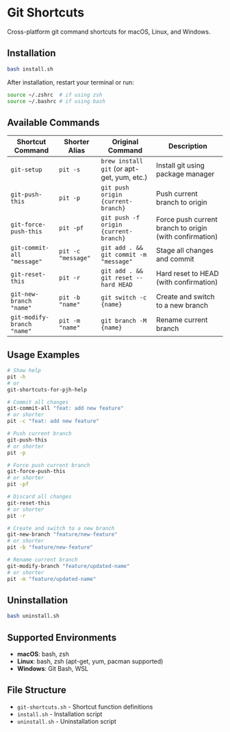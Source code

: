 # Git Shortcuts

Cross-platform git command shortcuts for macOS, Linux, and Windows.

## Installation

```bash
bash install.sh
```

After installation, restart your terminal or run:
```bash
source ~/.zshrc  # if using zsh
source ~/.bashrc # if using bash
```

## Available Commands

| Shortcut Command | Shorter Alias | Original Command | Description |
|-----------------|---------------|------------------|-------------|
| `git-setup` | `pit -s` | `brew install git` (or apt-get, yum, etc.) | Install git using package manager |
| `git-push-this` | `pit -p` | `git push origin {current-branch}` | Push current branch to origin |
| `git-force-push-this` | `pit -pf` | `git push -f origin {current-branch}` | Force push current branch to origin (with confirmation) |
| `git-commit-all "message"` | `pit -c "message"` | `git add . && git commit -m "message"` | Stage all changes and commit |
| `git-reset-this` | `pit -r` | `git add . && git reset --hard HEAD` | Hard reset to HEAD (with confirmation) |
| `git-new-branch "name"` | `pit -b "name"` | `git switch -c {name}` | Create and switch to a new branch |
| `git-modify-branch "name"` | `pit -m "name"` | `git branch -M {name}` | Rename current branch |

## Usage Examples

```bash
# Show help
pit -h
# or
git-shortcuts-for-pjh-help

# Commit all changes
git-commit-all "feat: add new feature"
# or shorter
pit -c "feat: add new feature"

# Push current branch
git-push-this
# or shorter
pit -p

# Force push current branch
git-force-push-this
# or shorter
pit -pf

# Discard all changes
git-reset-this
# or shorter
pit -r

# Create and switch to a new branch
git-new-branch "feature/new-feature"
# or shorter
pit -b "feature/new-feature"

# Rename current branch
git-modify-branch "feature/updated-name"
# or shorter
pit -m "feature/updated-name"
```

## Uninstallation

```bash
bash uninstall.sh
```

## Supported Environments

- **macOS**: bash, zsh
- **Linux**: bash, zsh (apt-get, yum, pacman supported)
- **Windows**: Git Bash, WSL

## File Structure

- `git-shortcuts.sh` - Shortcut function definitions
- `install.sh` - Installation script
- `uninstall.sh` - Uninstallation script
